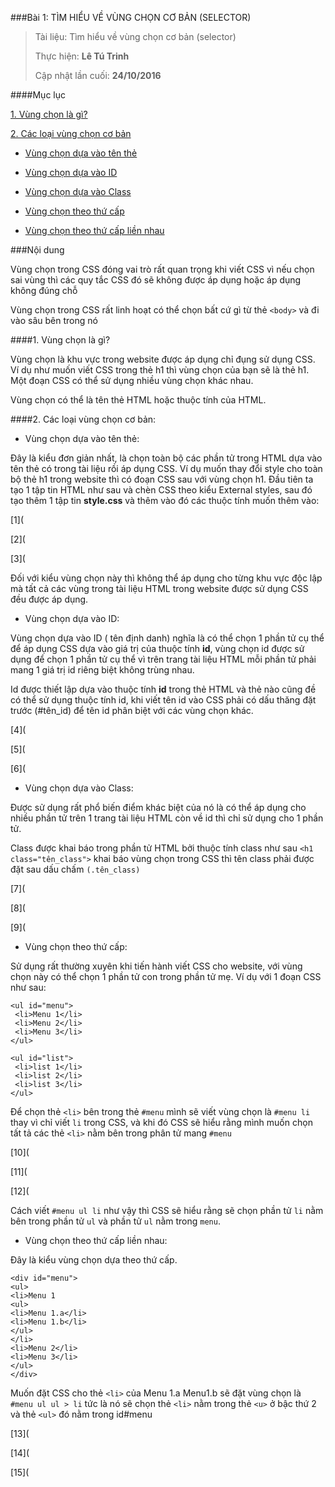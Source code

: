 ###Bài 1: TÌM HIỂU VỀ VÙNG CHỌN CƠ BẢN (SELECTOR)

> Tài liệu: Tìm hiểu về vùng chọn cơ bản (selector)
> 
> Thực hiện: **Lê Tú Trinh**
> 
> Cập nhật lần cuối: **24/10/2016**

####Mục lục

[1. Vùng chọn là gì?](#1)

[2. Các loại vùng chọn cơ bản](#2)

- [Vùng chọn dựa vào tên thẻ](#7)

- [Vùng chọn dựa vào ID](#3)

- [Vùng chọn dựa vào Class](#4)

- [Vùng chọn theo thứ cấp](#5)

- [Vùng chọn theo thứ cấp liền nhau](#6)


###Nội dung

Vùng chọn trong CSS đóng vai trò rất quan trọng khi viết CSS vì nếu chọn sai vùng thì các quy tắc CSS đó sẽ không được áp dụng hoặc áp dụng không đúng chỗ

Vùng chọn trong CSS rất linh hoạt có thể chọn bất cứ gì từ thẻ `<body>` và đi vào sâu bên trong nó

<a name="1"></a>
####1. Vùng chọn là gì?

Vùng chọn là khu vực trong website được áp dụng chỉ đụng sử dụng CSS. Ví dụ như muốn viết CSS trong thẻ h1 thì vùng chọn của bạn sẽ là thẻ h1. Một đoạn CSS có thể sử dụng nhiều vùng chọn khác nhau.

Vùng chọn có thể là tên thẻ HTML hoặc thuộc tính của HTML.

<a name="2"></a> 
####2. Các loại vùng chọn cơ bản:

<a name="7"></a>
- Vùng chọn dựa vào tên thẻ:

Đây là kiểu đơn giản nhất, là chọn toàn bộ các phần tử trong HTML dựa vào tên thẻ có trong tài liệu rồi áp dụng CSS. Ví dụ muốn thay đổi style cho toàn bộ thẻ h1 trong website thì có đoạn CSS sau với vùng chọn h1. Đầu tiên ta tạo 1 tập tin HTML như sau và chèn CSS theo kiểu External styles, sau đó tạo thêm 1 tập tin **style.css** và thêm vào đó các thuộc tính muốn thêm vào:

[1](

[2](

[3](

Đối với kiểu vùng chọn này thì không thể áp dụng cho từng khu vực độc lập mà tất cả các vùng trong tài liệu HTML trong website được sử dụng CSS đều được áp dụng.

<a name="3"></a>
- Vùng chọn dựa vào ID:

Vùng chọn dựa vào ID ( tên định danh) nghĩa là có thể chọn 1 phần tử cụ thể để áp dụng CSS dựa vào giá trị của thuộc tính **id**, vùng chọn id được sử dụng để chọn 1 phần tử cụ thể vì trên trang tài liệu HTML mỗi phần tử phải mang 1 giá trị id riêng biệt không trùng nhau.

Id được thiết lập dựa vào thuộc tính **id** trong thẻ HTML và thẻ nào cũng đề có thể sử dụng thuộc tính id, khi viết tên id vào CSS phải có dấu thăng đặt trước (#tên_id) để tên id phân biệt với các vùng chọn khác.

[4](

[5](

[6](

<a name="4"></a> 
- Vùng chọn dựa vào Class:

Được sử dụng rất phổ biến điểm khác biệt của nó là có thể áp dụng cho nhiều phần tử trên 1 trang tài liệu HTML còn về id thì chỉ sử dụng cho 1 phần tử.

Class được khai báo trong phần tử HTML bởi thuộc tính class như sau `<h1 class="tên_class">` khai báo vùng chọn trong CSS thì tên class phải được đặt sau dấu chấm `(.tên_class)` 

[7](

[8](

[9](

<a name="5"></a>
- Vùng chọn theo thứ cấp:

Sử dụng rất thường xuyên khi tiến hành viết CSS cho website, với vùng chọn này có thể chọn 1 phần tử con trong phần tử mẹ. Ví dụ với 1 đoạn CSS như sau:
```
<ul id="menu">
 <li>Menu 1</li>
 <li>Menu 2</li>
 <li>Menu 3</li>
</ul>
 
<ul id="list">
 <li>list 1</li>
 <li>list 2</li>
 <li>list 3</li>
</ul>
```
Để chọn thẻ `<li>` bên trong thẻ `#menu`  mình sẽ viết vùng chọn là `#menu li` thay vì chỉ viết `li` trong CSS,  và khi đó CSS sẽ hiểu rằng mình muốn chọn tất tả các thẻ `<li>` nằm bên trong phân tử mang `#menu`

[10](

[11](

[12](

Cách viết `#menu ul li` như vậy thì CSS sẽ hiểu rằng sẽ chọn phần tử `li` nằm bên trong phần tử `ul` và phần tử `ul` nằm trong `menu`.

<a name="6"></a>
- Vùng chọn theo thứ cấp liền nhau:

 Đây là kiểu vùng chọn dựa theo thứ cấp.
 
```
<div id="menu">
<ul>
<li>Menu 1
<ul>
<li>Menu 1.a</li>
<li>Menu 1.b</li>
</ul>
</li>
<li>Menu 2</li>
<li>Menu 3</li>
</ul>
</div>
```

Muốn đặt CSS cho thẻ `<li>` của Menu 1.a Menu1.b sẽ đặt vùng chọn là `#menu ul ul > li`  tức là nó sẽ chọn thẻ `<li>` nằm trong thẻ `<u>` ở bậc thứ 2 và thẻ `<ul>` đó nằm trong id#menu

[13](

[14](

[15](